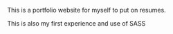 This is a portfolio website for myself to put on resumes.

This is also my first experience and use of SASS